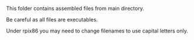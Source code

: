 This folder contains assembled files from main directory.

Be careful as all files are executables.

Under rpix86 you may need to change filenames to use capital letters only.

